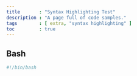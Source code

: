 ```yaml
---
title       : "Syntax Highlighting Test"
description : "A page full of code samples."
tags        : [ extra, "syntax highlighting" ]
toc         : true
---
```


## Bash

```bash
#!/bin/bash